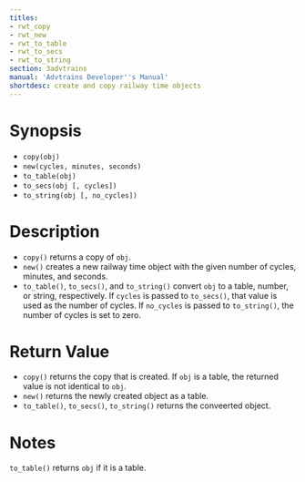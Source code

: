```yaml
---
titles:
- rwt_copy
- rwt_new
- rwt_to_table
- rwt_to_secs
- rwt_to_string
section: 3advtrains
manual: 'Advtrains Developer''s Manual'
shortdesc: create and copy railway time objects
---
```


# Synopsis

* `copy(obj)`
* `new(cycles, minutes, seconds)`
* `to_table(obj)`
* `to_secs(obj [, cycles])`
* `to_string(obj [, no_cycles])`

# Description

* `copy()` returns a copy of `obj`.
* `new()` creates a new railway time object with the given number of cycles, minutes, and seconds.
* `to_table()`, `to_secs()`, and `to_string()` convert `obj` to a table, number, or string, respectively. If `cycles` is passed to `to_secs()`, that value is used as the number of cycles. If `no_cycles` is passed to `to_string()`, the number of cycles is set to zero.

# Return Value

* `copy()` returns the copy that is created. If `obj` is a table, the returned value is not identical to `obj`.
* `new()` returns the newly created object as a table.
* `to_table()`, `to_secs()`, `to_string()` returns the conveerted object.

# Notes

`to_table()` returns `obj` if it is a table.
